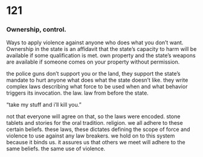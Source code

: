 # 121

### Ownership, control.

Ways to apply violence against anyone who does what you don’t want. Ownership in the state is an affidavit that the state’s capacity to harm will be available if some qualification is met. own property and the state’s weapons are available if someone comes on your property without permission.

the police guns don’t support you or the land, they support the state’s mandate to hurt anyone what does what the state doesn’t like. they write complex laws describing what force to be used when and what behavior triggers its invocation. the law. law from before the state.

“take my stuff and i’ll kill you.”

not that everyone will agree on that, so the laws were encoded. stone tablets and stories for the oral tradition. religion. we all adhere to these certain beliefs. these laws, these dictates defining the scope of force and violence to use against any law breakers. we hold on to this system because it binds us. it assures us that others we meet will adhere to the same beliefs. the same use of violence. 